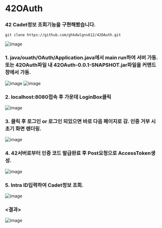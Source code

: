 # 42OAuth

### 42 Cadet정보 조회기능을 구현해봤습니다.

```
git clone https://github.com/ghkdwlgns612/42OAuth.git
```

![image](https://user-images.githubusercontent.com/68694844/127138681-73297c3b-af47-450a-b6ab-0482bc9bd38e.png)


### 1. java/ouath/OAuth/Application.java에서 main run하여 서버 가동. 또는 42OAuth파일 내 42OAuth-0.0.1-SNAPSHOT.jar파일을 커맨드 창에서 가동. 

![image](https://user-images.githubusercontent.com/68694844/127135281-bdc2ad63-dd3d-48fb-95ee-0a15e5f1eaa7.png)
![image](https://user-images.githubusercontent.com/68694844/127165435-ed44751f-353c-4fa5-971e-90b126bb8e52.png)



### 2. localhost:8080접속 후 가운데 LoginBox클릭

![image](https://user-images.githubusercontent.com/68694844/127135499-c8982ab8-3165-4e90-9b6d-05da7009b0bb.png)



### 3. 클릭 후 로그인 or 로그인 되있으면 바로 다음 페이지로 감. 인증 거부 시 초기 화면 렌더링.

![image](https://user-images.githubusercontent.com/68694844/127136692-59cb6d31-ca1d-410b-834e-9061736ec6d4.png)


### 4. 42서버로부터 인증 코드 발급완료 후 Post요청으로 AccessToken생성.

![image](https://user-images.githubusercontent.com/68694844/127136783-f2cd19ae-1fb5-4da7-b693-ebf77da07601.png)



### 5. Intra ID입력하여 Cadet정보 조회.

![image](https://user-images.githubusercontent.com/68694844/127136840-9e07c6ff-34de-47b8-8e88-2cc875edc838.png)



### <결과>

![image](https://user-images.githubusercontent.com/68694844/127136885-781440aa-4c6e-407e-aef5-d34d5f66e6b4.png)



